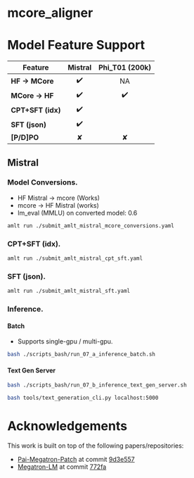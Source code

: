 # mcore_aligner

# Model Feature Support

| Feature             | Mistral | Phi_T01 (200k) |
|---------------------|:-------:|:-------:|
| **HF → MCore**      | ✔️      | NA      |
| **MCore → HF**      | ✔️      | ✔️      |
| **CPT+SFT (idx)**   | ✔️      |         |
| **SFT (json)**      | ✔️      |         |
| **[P/D]PO**         | ✘       | ✘       |



## Mistral

### Model Conversions.

- HF Mistral -> mcore (Works)
- mcore -> HF Mistral (works)
- lm_eval (MMLU) on converted model: 0.6

 
```bash
amlt run ./submit_amlt_mistral_mcore_conversions.yaml
```

### CPT+SFT (idx).

```bash
amlt run ./submit_amlt_mistral_cpt_sft.yaml
```

### SFT (json).

```bash
amlt run ./submit_amlt_mistral_sft.yaml
```

### Inference.

#### Batch

- Supports single-gpu / multi-gpu.

```bash
bash ./scripts_bash/run_07_a_inference_batch.sh
```

#### Text Gen Server

```bash
bash ./scripts_bash/run_07_b_inference_text_gen_server.sh
```

```bash
bash tools/text_generation_cli.py localhost:5000
```

# Acknowledgements
This work is built on top of the following papers/repositories:
- [Pai-Megatron-Patch](https://github.com/alibaba/Pai-Megatron-Patch) at commit [9d3e557](https://github.com/alibaba/Pai-Megatron-Patch/commit/9d3e557b4d5f386a456a49da23aa47af737baaf3)
- [Megatron-LM](https://github.com/NVIDIA/Megatron-LM) at commit [772fa](https://github.com/NVIDIA/Megatron-LM/commit/772faca1f8d5030621b738cbd8e8bb2d8d28f6e6)
